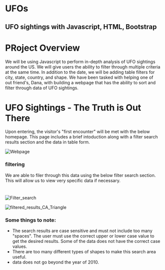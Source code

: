 # UFOs

## UFO sightings with Javascript, HTML, Bootstrap

# PRoject Overview

We will be using Javascript to perform in-depth analysis of UFO sightings around the US.  We will give users the ability to filter through multiple criteria at the same time. In addition to the date, we will be adding table filters for city, state, country, and shape.
We have been tasked with helping one of out friend's, Dana, with building a webpage that has the ability to sort and filter through data of UFO sightings.

# UFO Sightings - The Truth is Out There

Upon entering, the visitor's "first encounter" will be met with the below homepage.  This page includes a brief intoduction along with a filter search results section and the data in table form.

![Webpage]("/UFOs/static/images/Webpage.png")

### filtering 

We are able to filer through this data using the below filter search section.  This will allow us to view very specific data if necessary.
#
![Filter_search]("/UFOs/static/images/Filer_search.png")

![filtered_results_CA_Triangle](/UFOs/static/images/filtered_results_CA_Triangle.png")

### Some things to note:



 - The search results are case sensitive and must not include too many "spaces".  The user must use the correct upper or lower case value to get the desired results.  Some of the data does not have the correct case values.
 - There are too many different types of shapes to make this search area useful.
 - data does not go beyond the year of 2010.
 







